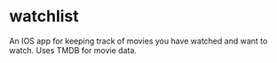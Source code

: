 # watchlist

An IOS app for keeping track of movies you have watched and want to watch. Uses TMDB for movie data.
